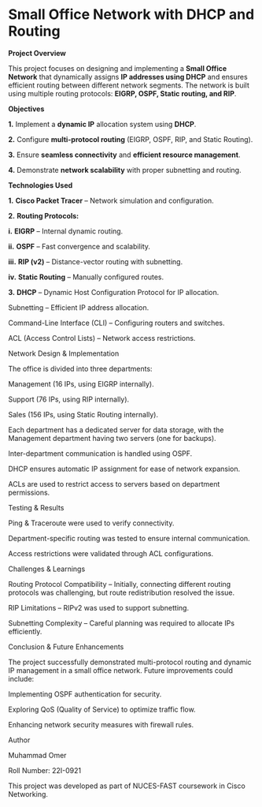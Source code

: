 # Small Office Network with DHCP and Routing

**Project Overview**

This project focuses on designing and implementing a **Small Office Network** that dynamically assigns **IP addresses using DHCP** and ensures efficient routing between different network segments. The network is built using multiple routing protocols: **EIGRP, OSPF, Static routing, and RIP**.

**Objectives**

  **1.**  Implement a **dynamic IP** allocation system using **DHCP**.

  **2.** Configure **multi-protocol routing** (EIGRP, OSPF, RIP, and Static Routing).

  **3.** Ensure **seamless connectivity** and **efficient resource management**.

  **4.** Demonstrate **network scalability** with proper subnetting and routing.

**Technologies Used**

 **1.** **Cisco Packet Tracer** – Network simulation and configuration.

 **2.** **Routing Protocols:**

   **i.** **EIGRP** – Internal dynamic routing.

   **ii.** **OSPF** – Fast convergence and scalability.

   **iii.** **RIP (v2)** – Distance-vector routing with subnetting.

   **iv.** **Static Routing** – Manually configured routes.

**3.** **DHCP** – Dynamic Host Configuration Protocol for IP allocation.

Subnetting – Efficient IP address allocation.

Command-Line Interface (CLI) – Configuring routers and switches.

ACL (Access Control Lists) – Network access restrictions.

Network Design & Implementation

The office is divided into three departments:

Management (16 IPs, using EIGRP internally).

Support (76 IPs, using RIP internally).

Sales (156 IPs, using Static Routing internally).

Each department has a dedicated server for data storage, with the Management department having two servers (one for backups).

Inter-department communication is handled using OSPF.

DHCP ensures automatic IP assignment for ease of network expansion.

ACLs are used to restrict access to servers based on department permissions.

Testing & Results

Ping & Traceroute were used to verify connectivity.

Department-specific routing was tested to ensure internal communication.

Access restrictions were validated through ACL configurations.

Challenges & Learnings

Routing Protocol Compatibility – Initially, connecting different routing protocols was challenging, but route redistribution resolved the issue.

RIP Limitations – RIPv2 was used to support subnetting.

Subnetting Complexity – Careful planning was required to allocate IPs efficiently.

Conclusion & Future Enhancements

The project successfully demonstrated multi-protocol routing and dynamic IP management in a small office network. Future improvements could include:

Implementing OSPF authentication for security.

Exploring QoS (Quality of Service) to optimize traffic flow.

Enhancing network security measures with firewall rules.

Author

Muhammad Omer

Roll Number: 22I-0921

This project was developed as part of NUCES-FAST coursework in Cisco Networking.

